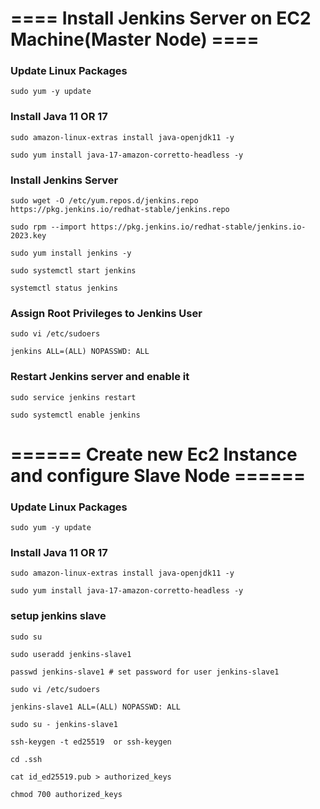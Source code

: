 # ==== Install Jenkins Server on EC2 Machine(Master Node) ====

### Update Linux Packages

```
sudo yum -y update
```
###  Install Java 11 OR 17
```
sudo amazon-linux-extras install java-openjdk11 -y
```
```
sudo yum install java-17-amazon-corretto-headless -y
```

###   Install Jenkins Server 
```
sudo wget -O /etc/yum.repos.d/jenkins.repo https://pkg.jenkins.io/redhat-stable/jenkins.repo
```
```
sudo rpm --import https://pkg.jenkins.io/redhat-stable/jenkins.io-2023.key
```
```
sudo yum install jenkins -y
```
```
sudo systemctl start jenkins
```
```
systemctl status jenkins
```
### Assign Root Privileges to Jenkins User

```
sudo vi /etc/sudoers  
```
```
jenkins ALL=(ALL) NOPASSWD: ALL
```

### Restart Jenkins server and enable it
```
sudo service jenkins restart
```
```
sudo systemctl enable jenkins
```
# ====== Create new Ec2 Instance and configure Slave Node ======

### Update Linux Packages

```
sudo yum -y update
```
###  Install Java 11 OR 17
```
sudo amazon-linux-extras install java-openjdk11 -y
```
```
sudo yum install java-17-amazon-corretto-headless -y
```

### setup jenkins slave
```
sudo su
```
```
sudo useradd jenkins-slave1
```
```
passwd jenkins-slave1 # set password for user jenkins-slave1
```
```
sudo vi /etc/sudoers
```
```
jenkins-slave1 ALL=(ALL) NOPASSWD: ALL
```
```
sudo su - jenkins-slave1
```
```
ssh-keygen -t ed25519  or ssh-keygen
```
```
cd .ssh
```
```
cat id_ed25519.pub > authorized_keys
```
```
chmod 700 authorized_keys
```


